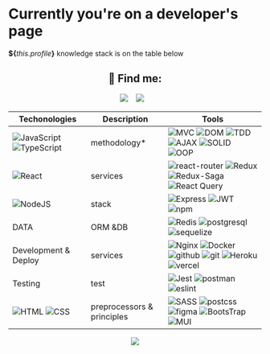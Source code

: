 [//]: # (<div align="center">)

[//]: # (</div>)


  <h1>Currently you're on a developer's page</h1>
  <p><b>${</b><i>this.profile</i><b>}</b> knowledge stack is on the table below </p>


<h2 align="center">💬 Find me:</h2>
<p align="center" align='right'>
  <a target="_blank"href="mailto:aprybalkin@gmail.com"><img src="https://img.shields.io/badge/Gmail-20232A?style=for-the-badge&logo=gmail" /></a>&nbsp;&nbsp;&nbsp;
  <a target="_blank"href="https://t.me/SwitchPitch"><img src="https://img.shields.io/badge/Telegram-20232A?style=for-the-badge&logo=telegram" /></a>&nbsp;&nbsp;&nbsp;
</p>

Techonologies | Description                 | Tools
--- |-----------------------------| ---
![JavaScript](https://img.shields.io/badge/JavaScript-20232A?style=for-the-badge&logo=javascript) ![TypeScript](https://img.shields.io/badge/TypeScript-20232A?style=for-the-badge&logo=typescript) | methodology*                |![MVC](https://img.shields.io/badge/mvc-20232A?style=for-the-badge) ![DOM](https://img.shields.io/badge/dom-20232A?style=for-the-badge) ![TDD](https://img.shields.io/badge/tdd-20232A?style=for-the-badge) ![AJAX](https://img.shields.io/badge/ajax-20232A?style=for-the-badge) ![SOLID](https://img.shields.io/badge/solid-20232A?style=for-the-badge) ![OOP](https://img.shields.io/badge/oop-20232A?style=for-the-badge)
![React](https://img.shields.io/badge/React-20232A?style=for-the-badge&logo=react) | services                    | ![react-router](https://img.shields.io/badge/React_Router-20232A?style=for-the-badge&logo=react-router&color=20232a) ![Redux](https://img.shields.io/badge/Redux-20232A?style=for-the-badge&logo=redux&logoColor=7749BD&color=20232a) ![Redux-Saga](https://img.shields.io/badge/ReduxSaga-999999.svg?style=for-the-badge&logo=Redux-Saga&logoColor=white&color=20232a) ![React Query](https://img.shields.io/badge/ReactQuery-20232A?style=for-the-badge&logo=reactquery&color=20232a)
![NodeJS](https://img.shields.io/badge/node.js-20232A?style=for-the-badge&logo=node.js) | stack                       | ![Express](https://img.shields.io/badge/express.js-20232A?style=for-the-badge&logo=express) ![JWT](https://img.shields.io/badge/JWT-20232A?style=for-the-badge&logo=jsonwebtokens) ![npm](https://img.shields.io/badge/npm-20232A?style=for-the-badge&logo=npm)
DATA | ORM &DB                     |![Redis](https://img.shields.io/badge/redis-20232A?style=for-the-badge&logo=redis&logoColor=red) ![postgresql](https://img.shields.io/badge/postgresql-20232A?style=for-the-badge&logo=postgresql) ![sequelize](https://img.shields.io/badge/Sequelize-20232A?style=for-the-badge&logo=Sequelize)
Development & Deploy | services                    | ![Nginx](https://img.shields.io/badge/nginx-20232A?style=for-the-badge&logo=nginx&logoColor=green) ![Docker](https://img.shields.io/badge/docker-20232A?style=for-the-badge&logo=docker&logoColor=blue) ![github](https://img.shields.io/badge/github-20232A?style=for-the-badge&logo=github) ![git](https://img.shields.io/badge/git-20232A?style=for-the-badge&logo=git) ![Heroku](https://img.shields.io/badge/heroku-20232A?style=for-the-badge&logo=heroku&logoColor=purple) ![vercel](https://img.shields.io/badge/vercel-20232A?style=for-the-badge&logo=vercel)
Testing | test                        | ![Jest](https://img.shields.io/badge/-jest-20232A?style=for-the-badge&logo=jest&logoColor=brown) ![postman](https://img.shields.io/badge/postman-20232A?style=for-the-badge&logo=postman) ![eslint](https://img.shields.io/badge/eslint-20232A?style=for-the-badge&logo=eslint&logoColor=7C7CEA)
![HTML](https://img.shields.io/badge/HTML5-20232A?style=for-the-badge&logo=html5) ![CSS](https://img.shields.io/badge/CSS3-20232A?style=for-the-badge&logo=css3&logoColor=369AD6) | preprocessors & principles  | ![SASS](https://img.shields.io/badge/Sass-20232A?style=for-the-badge&logo=sass&color=20232a) ![postcss](https://img.shields.io/badge/postcss-20232A?style=for-the-badge&logo=postcss&logoColor=DD3A0A&color=20232a) ![figma](https://img.shields.io/badge/figma-20232A?style=for-the-badge&logo=figma&color=20232a) ![BootsTrap](https://img.shields.io/badge/Bootstrap-20232A?style=for-the-badge&logo=bootstrap&color=20232a) ![MUI](https://img.shields.io/badge/MUI-007FFF.svg?style=for-the-badge&logo=MUI&logoColor=white&color=20232a)

[//]: # ( ![JavaScript]&#40;https://img.shields.io/badge/JavaScript-20232A?style=for-the-badge&logo=javascript&#41; )

[//]: # (<!-- ![TypeScript]&#40;https://img.shields.io/badge/TypeScript-20232A?style=for-the-badge&logo=typescript&#41; -->)

[//]: # (<!-- ![React]&#40;https://img.shields.io/badge/React-20232A?style=for-the-badge&logo=react&#41; -->)

[//]: # (<!-- ![Redux]&#40;https://img.shields.io/badge/Redux-20232A?style=for-the-badge&logo=redux&logoColor=7749BD&#41; -->)

[//]: # (<!-- ![React Query]&#40;https://img.shields.io/badge/ReactQuery-20232A?style=for-the-badge&logo=reactquery&#41; -->)

[//]: # (<!-- ![react-router]&#40;https://img.shields.io/badge/React_Router-20232A?style=for-the-badge&logo=react-router&#41; -->)

[//]: # (<!-- ![HTML]&#40;https://img.shields.io/badge/HTML5-20232A?style=for-the-badge&logo=html5&#41; -->)

[//]: # (<!-- ![CSS]&#40;https://img.shields.io/badge/CSS3-20232A?style=for-the-badge&logo=css3&logoColor=369AD6&#41; -->)

[//]: # (<!-- ![SASS]&#40;https://img.shields.io/badge/Sass-20232A?style=for-the-badge&logo=sass&#41; -->)

[//]: # (<!-- ![postcss]&#40;https://img.shields.io/badge/postcss-20232A?style=for-the-badge&logo=postcss&logoColor=DD3A0A&#41; -->)

[//]: # (<!-- ![figma]&#40;https://img.shields.io/badge/figma-20232A?style=for-the-badge&logo=figma&#41; -->)

[//]: # (<!-- ![BootsTrap]&#40;https://img.shields.io/badge/Bootstrap-20232A?style=for-the-badge&logo=bootstrap&#41; -->)

[//]: # (<!-- ![NodeJS]&#40;https://img.shields.io/badge/node.js-20232A?style=for-the-badge&logo=node.js&#41; -->)

[//]: # (<!-- ![Express]&#40;https://img.shields.io/badge/express.js-20232A?style=for-the-badge&logo=express&#41; -->)

[//]: # (<!-- ![socket.io]&#40;https://img.shields.io/badge/socket.io-20232A?style=for-the-badge&logo=socket.io&#41; -->)

[//]: # (<!-- ![JWT]&#40;https://img.shields.io/badge/JWT-20232A?style=for-the-badge&logo=jsonwebtokens&#41; -->)

[//]: # (<!-- ![vercel]&#40;https://img.shields.io/badge/vercel-20232A?style=for-the-badge&logo=vercel&#41; -->)

[//]: # (<!-- ![postgresql]&#40;https://img.shields.io/badge/postgresql-20232A?style=for-the-badge&logo=postgresql&#41; -->)

[//]: # (<!-- ![sequelize]&#40;https://img.shields.io/badge/Sequelize-20232A?style=for-the-badge&logo=Sequelize&#41; -->)

[//]: # (<!-- ![postman]&#40;https://img.shields.io/badge/postman-20232A?style=for-the-badge&logo=postman&#41; -->)

[//]: # (<!-- ![eslint]&#40;https://img.shields.io/badge/eslint-20232A?style=for-the-badge&logo=eslint&logoColor=7C7CEA&#41; -->)

[//]: # (<!-- ![git]&#40;https://img.shields.io/badge/git-20232A?style=for-the-badge&logo=git&#41; -->)

[//]: # (<!-- ![gilab]&#40;https://img.shields.io/badge/gitlab-20232A?style=for-the-badge&logo=gitlab&#41; -->)

[//]: # (<!-- ![github]&#40;https://img.shields.io/badge/github-20232A?style=for-the-badge&logo=github&#41; -->)

[//]: # (<!-- ![npm]&#40;https://img.shields.io/badge/npm-20232A?style=for-the-badge&logo=npm&#41; -->)


<div align="center">

![](https://visitor-badge.glitch.me/badge?page_id=switch-pitch)
</div>
